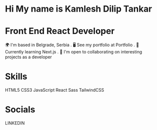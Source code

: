 # Hi My name is Kamlesh Dilip Tankar

#  Front End React Developer

🌍  I'm based in Belgrade, Serbia
. 🖥️  See my portfolio at Portfolio
. 🧠  Currently learning Next.js
. 🤝  I'm open to collaborating on interesting projects as a developer

# Skills

HTML5   CSS3   JavaScript   React   Sass   TailwindCSS

# Socials
LINKEDIN 
